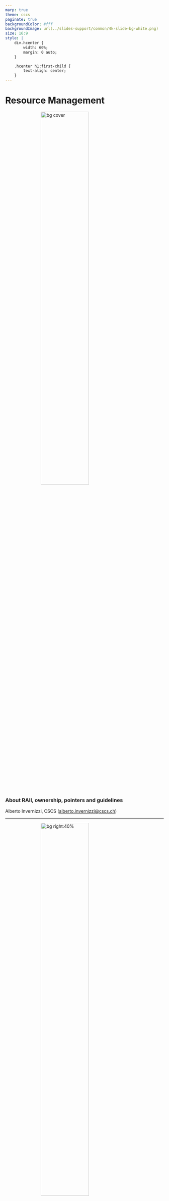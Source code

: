 ```yaml
---
marp: true
theme: cscs
paginate: true
backgroundColor: #fff
backgroundImage: url(../slides-support/common/4k-slide-bg-white.png)
size: 16:9
style: |
    div.hcenter {
        width: 60%;
        margin: 0 auto;
    }

    .hcenter h1:first-child {
        text-align: center;
    }
---
```


# **Resource Management**
![bg cover](../slides-support/common/title-bg3.png)
<!-- _paginate: skip  -->
<!-- _class: titlecover -->
<!-- _footer: "" -->

### About RAII, ownership, pointers and guidelines
Alberto Invernizzi, CSCS (alberto.invernizzi@cscs.ch)

---
<!-- _class: lead -->
![bg right:40%](./attachments/c++-logo.png)

C++ is an object-oriented programming language that among its main selling points has

- 🏎️ Performances
- 🎛️ Letting the user have full control over resources

**Performance** and **full-control** are somehow faces of the same coin: full control allows to do very clever and smart things to get best performances.

---
<!-- _class: lead -->

![bg left](./attachments/business-spiderman-working-computer-office-1359497850d.jpg)

*"... and with great power comes great responsibility."*

---
<div class="hcenter">

# Example: Memory

Memory management is an important aspects for many application, be it for
+ for optimization reasons
e.g.reduce memory operations costs and overhead)
+ memory limit constraints
e.g. embedded applications

This is one of the reasons why C++ is used in many industries, from Game Development to HPC.

Anywhere performance and control matters.

Indeed, C++ gives you all the knobs to manage the memory: when to allocate, when to deallocate, how much to allocate, ...

</div>

---
<div class="hcenter">

# It's not just about memory<br/>... it's about RESOURCEs!

+ Memory
+ File
+ Socket
+ Mutex
+ MPI Communicator
+ ...

Full control of a resource means managing it correctly by

+ 🤝 initializing/acquiring it
+ 👮‍♂️ keeping it alive till needed
+ 👋 release it cleanly when not useful anymore.

---
<!-- _class: lead -->
![bg right:35%](./attachments/bender-who-cares.jpg)

# Why should we care?

Not managing correctly resources may end up in subtle bugs...

+ in the "best" case a memory leak
+ in (one of) the worst cases a race-condition 💥 (**=nightmare** 😱).

---
![bg left:40%](./attachments/zach-math-thinking.jpg)

Managing the lifetime of a resource in an object-oriented context easily becomes difficult.

- objects are created,
- objects are manipulated
- objects are passed around to interact with other parts of the program
- ...

When the program complexity starts increasing, to ensure the correct management of these resources “manually” becomes unsustainable.

...and with concurrency it becomes even more difficult (**="impossible"** 🤯).

---
<!-- _class: lead -->

<div class="hcenter">

# Full control $\not\equiv$ hard to do!

Some languages address this problem using **garbage collectors**
but at the expense of performances and control.

**Not a solution for C++...**

...but having full control does not imply having to do it manually!

The language, through the compiler, is at our disposal. We can and should leverage it at our service.

Here we are going to see what tools the language offers us and which we can and should rely on to keep things under control, aiming at

**READABLE**, **CORRECT** and **EFFICIENT** code.

</div>

---
<div class="hcenter">

# RAII

**RAII**, which stands for *Resource Allocation Is Initialization*, is a programming technique that binds resource acquisition to **object lifetime**.

If an object follows RAII, it ensures that:
+ the resource is acquired/allocated/initialized when the object is initialised
+ it will be available for the lifetime of the object
+ and when the object is destroyed (it goes out of scope) the binded resource will be released too.

</div>

---
<div class="hcenter">

# Ownership

With RAII an object starts representing the **ownership** of the resource, so object has the responsibility of the correct management.

Developer does not have anymore the "direct" responsibility of the resource, but it does not mean they don’t have anymore control over it.

We delegated the hard-work of managing correctly the resource to the object and we can now reason about its ownership.

It’s a higher level of control, we don’t care anymore about what happens when the resource has to be created/released, we just have to think where and how long we need the resource and manipulate the object accordingly.

</div>

---
<!-- _class: lead -->

![bg 130%](./attachments/pointers.jpg)

## Use-case with pointers
## (Resource = Memory)

---
<div class="hcenter">

# Raw Pointers

Every C and C++ developer had to overcome the obstacle of pointers...

```cpp
void foo() {
    int value = 26;
    int *pointer_on_stack = &value;

    int* pointer = new int(26);
    int* buffer = new int[13];

    for (int i = 0; i < 13; ++i) {
        int val = vec[i];
        if (val == 0)
            return;
    }

    delete[] buffer;
}
```

</div>

---
<!-- _class: lead -->

# But are they the right tool for managing resources?
## (i.e. resource = memory in this case)

---
<div class="hcenter">

# Problem: Who is in charge?

Even without looking at the documentation, a reasonable expectation is that what it returns is a pointer to a memory allocated by the function.

```cpp
gsl_multifit_fsolver* gsl_multifit_fsolver_alloc(
    const gsl_multifit_fsolver_type * T,
    size_t n,
    size_t p);
```

+ is it up to me to deallocate it and keep it alive, right?
+ and `T`? should it be kept alive till `multifit_solver` is in use, correct?

</div>

---
# Problem: how should it be released?

How was it allocated?
+ `new` -> `delete`
+ `new[]` -> `delete[]`

<div class="twocolumns">
<div>
<cite>

Called by **delete**-expressions to deallocate storage previously allocated <mark>**for a single object**</mark>.
The **behavior** [...] **is undefined** unless:
+ ptr is a <mark>null pointer</mark> or
+ is a pointer previously obtained from [...] `operator new(std::size_t)` or `operator new(std::size_t, std::nothrow_t)`

</cite>
</div>
<div>
<cite>

Called by **delete[]**-expressions to deallocate storage previously allocated <mark>**for an array of objects**</mark>.
The **behavior** [...] **is undefined** unless:
+ ptr is a null pointer or
+ is a pointer previously obtained from [...] `operator new[](std::size_t)` or `operator new[](std::size_t, std::nothrow_t)`

</cite>
</div>
</div>

<center>

(source: https://en.cppreference.com/w/cpp/memory/new/operator_delete)

</center>

---
# Problem: burden of the management

<div class="twocolumns">
<div>

1) Remember to do it
it's not about being too lazy, it's more about cognitive load
2) Do it in the correct order
e.g. track dependencies between resources, is it deterministic?

</div>
<div>

```cpp
#include <algorithm>
#include <iostream>
#include <random>

int main() {
    constexpr std::size_t N = 5;
    int* buffer = new int[N];

    std::mt19937 engine;
    std::uniform_int_distribution<int> uniform_dist(1, 10);
    std::generate(buffer, buffer + N, [&]() { return uniform_dist(engine);});

    int* min_value = std::min_element(buffer, buffer + N);
    int* max_value = std::max_element(buffer, buffer + N);
    
    delete[] buffer;

    std::cout << *min_value << ":" << *max_value << "\n";
}
```

Possible output:

```console
0:12296208
```

</div>
</div>

---
<div class="hcenter">

# <!--fit--> Have you considered all execution paths?

If a function has multiple return statements, you may have to care about it multiple times...

```cpp
bool foo(int a, int b) {
    int buffer = new int[10];

    // ... (using buffer)

    if (a == 0) {
        return false;
    }

    // ... (using buffer)

    delete[] buffer;
    return true;
}
```

</div>

---
<div class="hcenter">

# ... even exceptions?

In case of an exception not managed, it becomes impossible to manage release correctly...

```cpp
float foo(int a, int b) {
    int buffer = new int[10];

    // ... (using buffer)

    // possibly throwing operation...
    float result = a / b;

    // if previous instruction throws...
    // ...nobody is going to release buffer
    delete[] buffer;
    return result;
}
```

</div>

---
<!-- _class: lead -->

# Raw pointers
## do **NOT** follow RAII
## and do **NOT** express ownership.

---
<!-- _class: lead -->
![bg](./attachments/smart-idea.jpeg)

<span style="width: 50%; position: absolute; right: 0; margin-right: 3%; color: white">

## What if we could have an object that allows us to avoid these problems by implementing RAII and expressing ownership?!

</span>

---
<div class="hcenter">

# Object Lifetime - C'tor and D'tor

RAII binds a resource to object lifetime.

Let's see what are the main handles we have on object lifetime.

```c++
{
    LessRawPtr a;       // c'tor is called

    // ...
}                       // d'tor is called
```

The language gives us the handle to the moment when an object starts is lifetime through its <mark>**constructor**</mark>!

**And what happen when it goes out of scope?** It gets destroyed...and the language gives us the chance to customize what happens at destruction time through its <mark>**destructor**</mark>!

</div>

---
# Object Lifetime

<div class="twocolumns">
<div>

```cpp
struct LessRawPtr {
    LessRawPtr() = default;
    LessRawPtr(int* ptr) : ptr_(ptr) {}
    ~LessRawPtr() { if (ptr_) delete ptr_; }

private:
    int* ptr_ = nullptr;
};
```

</div>
<div>

+ **C’tors** what to do when an object is created
  + (default) no resource managed by the obejct
  + (custom)  bind a resource to the object
+ **D’tor** what to do when an object is destroyed
  + if object is bound to a resource, release it

</div>
</div>

**The real magic 🪄 resides in the d'tor part**. It gets called as soon as an object lifetime ends:

+ it goes out of scope (e.g. block, expression, ...)
+ stack unwinding, i.e. when an exception is uncaught

We are binding a resource with an object on the *stack*, so **we are transitively giving properties of an *object on the stack* to a *resource***!

---
# Object Lifetime in action: multiple return points

We don't have to care anymore about multiple execution paths! 🍾

<div class="twocolumns">

<div>

```cpp
void foo(int a, int b) {
    int* data = new int[26];

    if (...) {
        // ...
        delete[] data;
        return ;
    }

    // use data again

    delete[] data;
}
```

</div>
<div>

```cpp
void foo(int a, int b) {
    LessRawPtr data(new int(26));

    if (...) {
        // ...
        return ;
    }

    // use data
}
```

</div>
</div>

---
# Object Lifetime in action: exceptions

We don't have to care anymore about exceptions too! 🍾

<div class="twocolumns">

<div>

```cpp
void foo(int a, int b) {
    int* memory = new int[26];

    if (...) {
        // ...
        delete[] memory;
        return ;
    }

    try {
        a / b;
    }
    catch (...) {
        delete[] memory;
    }

    // ...

    delete[] memory;
}
```

</div>
<div>

```cpp
void foo(int a, int b) {
    LessRawPtr memory(new int(26));     // call to c'tor

    if (...) {
        // ...
        return ;
    }

    a / b;

    // ... rest of code
}                                       // call to d'tor
```

</div>
</div>

In case the exception is thrown, rest of code won't be executed...but the stack unwinding ensures that all objects on the stack are destroyed, so the d'tor gets called and the resource is released cleanly! 😌

---
# RAII ✅ - Ownerhsip ❓

Now the lifetime of the resource is bound to the object, thanks to RAII. And what about ownership?

+ **What does it mean "ownership" for an object?**
It means that an object has responsibility over the underlying resource, whatever it happens...
+ **What can happen to an object?**
We can pass it around, for instance we can copy it!
+ **What happens when we copy an object?**
From the language perspective, a new object is created...
+ **...and what should happen from the resource perspective?**
It depends!

<center>

**Does the language provide an handle for this phases of the object life?**

</center>

---
# `T(const T&)` and `T& operator=(const T&)`

+ **Did we specify anything about them?** Nope.
+ **What happens?** Default behavior of the language.

The language cannot know aforehead how the object should behave, so it does the most simple thing.

It implicitly defines them (`= default`)
+ D'tor does nothing, i.e. empty body
+ Copy-{C'tor, Assigment Operator}, copy by value all attributes

<div class="twocolumns">
<div>

**What does it mean in our case?** `LessRawPtr` has a single attribute `ptr_`, which is a simple pointer, so it means copying the address into another object.

<center>

**🤔 How bad can it go?! 🤔**

</center>

</div>
<div>

```cpp
struct LessRawPtr {
    LessRawPtr(int* ptr) : ptr_(ptr) {}
    ~LessRawPtr() { if (ptr_) delete ptr_; }
private:
    int* ptr_ = nullptr;
};
```

</div>
</div>

---
# [[ SPOILER-ALERT ]] really bad!

<div class="twocolumns">
<div>

```cpp
{
    LessRawPtr a(new int(26));      // c'tor
    {
        LessRawPtr b = a;           // copy-c'tor
    }                               // d'tor (b)
    LessRawPtr c = a;               // copy c'tor
}                                   // d'tor (c and a)
```

</div>
<div>

https://godbolt.org/z/64bE4G3oW

</div>
</div>

+ `a` acquires the resource
+ in the inner block, `b` copies `a`'s resource address, because of the default *copy c'tor*
`a` and `b` now own "together" the same resource 💣
+ `b` goes out of scope so the resource gets released 👋
+ `c` will do the same that `b` did i.e. copy the address of `a`'s resource, because of the defailt *copy c'tor*
+ both `a` and `c` believe to still own the resource (even if one does not know about the other)...
+ ...but the resource has been already released!💥

<center>

We should probably do something different when the object is copied ... **actually there is a guideline**!

</center>

---
# Rule of Three

![bg right](./attachments/three.png)

If a class requires either a:
+ user-defined d'tor
`~LessRawPtr()`
+ user-defined copy c'tor
`LessRawPtr(const LessRawPtr&)`
+ user-defined copy assignment operator
`LessRawPtr& operator=(const LessRawPtr&)`

it almost certainly requires all three.

---
# What to do? It depends!

What *copy-{c'tor,assignment}* should do depends on how the object should behave on copy (*object semantic*) with respect to the controlled resource.

It might be:
- clone (aka "deep-copy")
should it allocate another identical and independent resource and copy its value?
- not-copyable
should it just not being copiable at all? (`= delete`)
- something else?
there might be other possible behaviors

<center>

Whatever you want it to do, you have to define it. 🤓

</center>

---
# Just two examples...

<div class="twocolumns">
<div>

Clone

```c++
struct LessRawPtr {
    // default c'tor
    LessRawPtr() = default;
    // custom c'tor
    LessRawPtr(int* ptr) : ptr_(ptr) {}
    // d'tor
    ~LessRawPtr() {
        if (ptr_)
            delete ptr_;
    }
    // copy c'tor
    LessRawPtr(const LessRawPtr& rhs) {
        ptr_ = new int(*rhs.ptr_);
    }
    // copy assignment operator (copy-and-swap idiom)
    LessRawPtr& operator=(const LessRawPtr& rhs) {
        LessRawPtr copy = rhs;
        std::swap(copy.ptr_, this->ptr_);
        return *this;
    }
private:
    int* ptr_ = nullptr;
};
```

https://godbolt.org/z/W5vffM7fM

</div>
<div>

Not-copyable

```c++
struct LessRawPtr {
    // default c'tor
    LessRawPtr() = default;
    // custom c'tor
    LessRawPtr(int* ptr) : ptr_(ptr) {}
    // d'tor
    ~LessRawPtr() {
        if (ptr_)
            delete ptr_;
    }
    // copy c'tor
    LessRawPtr(const LessRawPtr&) = delete;
    // copy assignment
    LessRawPtr& operator=(const LessRawPtr&) = delete;
private:
    int* ptr_ = nullptr;
};
```

https://godbolt.org/z/cPMvPd415

</div>
</div>

---
# First step towards a "smarter" than raw pointer

<div class="twocolumns">
<div>

```cpp
struct LessRawPtr {
    // default c'tor
    LessRawPtr() = default;
    // custom c'tor
    LessRawPtr(int* ptr) : ptr_(ptr) {}
    // d'tor
    ~LessRawPtr() {
        if (ptr_)
            delete ptr_;
    }
    // copy c'tor
    LessRawPtr(const LessRawPtr& rhs) = delete;
    // copy assignment operator
    LessRawPtr& operator=(const LessRawPtr& rhs) = delete;
private:
    int* ptr_ = nullptr;
};
```
</div>

<div>

+ **Who is responsible?** The object itself thanks to RAII
+ **How should it be released?** No worries, it is up to the object (it needs a specialization for `T[]`)
+ **Burden of the management?** Again, no worries...it is up to the object (and the language)
+ **All execution paths?** Yes! As soon as it goes out of scope, it will be released.
+ **...even in case of exceptions?** Yes, because stack unwinding makes the objects allocated on the stack to be destroyed, so their managed resource will be released cleanly.

</div>
</div>

**What do we have?** An object representing ownership of a memory allocation. This last implementation is not copyable, so the ownership of the resource is exclusive and cannot be transferred in any way.

---
# Ownership

`LessRawPtr` is really a partial implementation, to the extent that it cannot be really defined a pointer (e.g. how do I access the memory in it?!) and it would need some extensions in order to make it useful.

But it already expresses the concept of **ownership**!

It is possible to differentiate mainly two types of ownership:
- **Unique (or exclusive) ownership**
when there is exactly one object instance managing a specific resource
- **Shared ownership**
when there are more objects managing the same resource (not clones, but exactly the same resource).

<br/>

<center>

## What is the type of `LessRawPtr` ownership?

</center>

---
![bg right:60%](attachments/todolist.png)

### Let's complete the implementation of the `LessRawPtr`.

Let's make it useful!

### ToDo
+ Generalization for different resources/types
+ Allow customization of destructor (each resource has different needs)
+ Specialization for T and T[]
+ Ways to access the reosource
+ Decide what to do about ownership
+ ...

---
<!-- _class: lead -->

## Wait...if this is so useful and fantastic,
#### It is something probably existing in every C++ codebase!
#### Everyone should use it, no!?

---
<!-- _class: lead -->
![bg right:60%](attachments/stone-wheel.png)

## The savvy uses to say
#### *"don't reinvent the wheel"*

---
# STL Smart Pointers

![bg left:40%](./attachments/c++-logo.png)

STL provides a fully-featured solution for **smart pointers**:
+ `std::unique_ptr<T>` = unique ownership
+ `std::shared_ptr<T>` = shared ownership
+ `std::weak_ptr<T>` = shared ownership (specific use case)

Which are defined in the `<memory>` header.

---
# STL Smart Pointers API

<div class="twocolumns">
<div>

## `std::unique_ptr<T>`

![](./attachments/cppref-unique_ptr.png)

</div>
<div>

## `std::shared_ptr<T>`

![](./attachments/cppref-shared_ptr.png)

</div>
</div>

---
# `std::shared_ptr<T>`

<style scoped>
    img {
        display: flex;
        margin: 10px auto;
        width: 72%;
    }
</style>

<div class="twocolumns">

<div>

![](./attachments/shared_ptr-ctors.png)

<cite>
1) Constructs a shared_ptr which shares ownership of the object managed by r. If r manages no object, *this manages no object either. [...]
</cite>

</div>
<div>

This is copyable, and the copyability for it has been implemented not to clone the resource but to "share" the resource, allowing to extend the ownership group.

As we trivially saw before, just copying the address was not enough for sharing correctly the same resource over two objects. The main problem was that once the address was copied, the two objects were not "linked" anyhow, so one didn't know if the other was still using the resource or not.

How can this information about usage be shared among multiple objects?
</div>
</div>

---
<style scoped>
    img {
        display: flex;
        margin: 0 auto;
        width: 55%;
    }
</style>

# `shared_ptr<T>`: the machinery

They are aka **reference counted smart pointers**, which definition already exposes their internal mechanism.

![](./attachments/shared_ptr-machinery.png)

In shared ownership, the management responsibility is shared among the group, and just the last object alive, is allowed to actually destroy the resource.

---
<style scoped>
    .image img {
        display: flex;
        margin: 0 auto;
        width: 60%;
    }
</style>

# `shared_ptr<T>`: the costs 1/2

<span>Heap allocations are not cheap 💰. Moreover having control block and resource allocated separately, might be expensive in case they end up far apart in memory.</span>

<div class="image">

![](./attachments/shared_ptr-cost-heap.png)

</div>

<span style="display: inline-block; width:100%; text-align: center; color: red;">

Use `std::make_shared` which at least allocates both all at once, i.e. single allocation and close together.

</span>

---
<style scoped>
    .image img {
        display: flex;
        margin: 0 auto;
        width: 60%;
    }
</style>

# `shared_ptr<T>`: the costs 2/2

Each time we copy the `shared_ptr`, we are working on a shared control block. This access is thread safe, so it requires a synchronization, which is expensive 💰.

<div class="image">

![](./attachments/shared_ptr_cost-sync.png)

</div>

<span style="display: inline-block; width:100%; text-align: center;">

*note: the control block is thread safe, not the resource usage!

</span>

---
<!-- _class: lead -->

# Raw vs Smart pointers

---
<!-- _class: lead -->

# ~~Raw vs Smart pointers~~
# Raw + Smart pointers

---
<div class="hcenter">

# Raw pointers are really useful!

Smart pointers are not a one solution fits all, raw pointers are still very useful!

The main point to keep in mind is about *ownership*:
+ Raw pointers (+ references) = non-owning
+ Smart pointers = owning

By using them correctly, you vehiculate a very important information via your API.

</div>

---
# CPP Core Guidelines

+ R.1: Manage resources automatically using resource handles and RAII
+ R.3: A raw pointer (a T*) is non-owning
+ R.4: A raw reference (a T&) is non-owning

+ R.10: Avoid malloc() and free()
+ R.11: Avoid calling new and delete explicitly

+ R.20: Use unique_ptr or shared_ptr to represent ownership
+ R.21: Prefer unique_ptr over shared_ptr unless you need to share ownership
+ R.22: Use make_shared() to make shared_ptrs
+ R.23: Use make_unique() to make unique_ptrs

+ R.30: Take smart pointers as parameters only to explicitly express lifetime semantics

(source: [https://isocpp.github.io/CppCoreGuidelines/CppCoreGuidelines#S-resource](https://isocpp.github.io/CppCoreGuidelines/CppCoreGuidelines#S-resource))

---
<!-- _class: lead -->

![bg 50%](attachments/whoarewe-performances.png)

---
<div class="hcenter">

<!-- https://godbolt.org/z/sd4TWGYf1 -->

```cpp
struct Dataset {
    Dataset() {
        std::cout << "Created dataset!\n";
    };
    ~Dataset() {
        std::cout << "Deleting dataset!\n";
    }
    Dataset(const Dataset&) {
        std::cout << "Create dataset copying GBs of data\n";
    }
    Dataset& operator=(const Dataset&) {
        std::cout << "Copying GBs of data\n";
        return *this;
    }
    void initialize() {
        std::cout << "Initialize dataset...\n";
    }
};
```

The semantic of this object is:
+ Default C'tor create a dataset
+ Data inside a dataset can be deep-copied

</div>

---
<div class="hcenter">

```cpp
Dataset a;
Dataset b;
b = a;
```

```
Created dataset!
Created dataset!
Copying GBs of data
Deleting dataset!
Deleting dataset!
```

👍 Perfectly fine with it!

Two datasets created, one copy, two datasets destroyed.

✅ Nothing unexpected.

</div>

---
<div class="hcenter">

```cpp
Dataset createDataset() {
    Dataset x;
    x.initialize();
    return x;
}

Dataset b = createDataset();
```

```
Created dataset!
Initialize dataset...
Deleting dataset!
```

🤔 I would have expected:
+ Two datasets created (`x` default, `b` copied)
+ Two dataset destroyed

</div>

<center>

Wow! No copy?!?  Indeed, there is no copy: it does not call the copy-c'tor! Thanks to **copy-elision**! 

### C++ IS SUPER! BEST PERFORMANCE!

</center>

---
<div class="hcenter">

# Copy elision

<cite>

"(copy-elision) omits copy [...] **constructor**, resulting in zero-copy pass-by-value semantics." </cite>

</cite>

```cpp
Dataset b = createDataset();
```

**Is it a copy-constructor or a copy-assignment?**

The copy assignment is a member function, so it has to be applied to an existing object.
But at this point the object does not exist yet, so even if it looks like an assignment, it is actually a constructor call, a copy-c'tor call!

*Ok, from the code we expect a copy constructor call, and copy elision explicitly refers to the constructor and not to the assignment operator...*

</div>

---
<div class="hcenter">

```cpp
Dataset createDataset() {
    Dataset x;
    x.initialize();
    return x;
}
Dataset b;
b = createDataset();
```

```
Created dataset!
Created dataset!
Initialize dataset...
Copying GBs of data
Deleting dataset!
Deleting dataset!
```

No copy-elision at the party, and performance are gone!

...is it so different than before?! A temporary dataset is created and, instead of using that (as in copy-elision case), it gets copied from, just before discarding it?!

</div>

<center>

### C++ is stupid! Why can't it use temporary one also here?!

</center>

---

# Why is it so stupid?!

It is not stupid, it just let you decide all details!

<center>

### Remember: With C++ you have FULL CONTROL!

</center>

So here there is the plot-twist...you have control also over this specific case!

**Can you spot the difference between the twos?** We were talking about a "temporary"...

<div class="twocolumns">

<div>

<center>

"deep-copy"

</center>

```cpp
Dataset b;
b = a;
```
</div>

<div>

<center>

"no copy-elision"

</center>

```cpp
Dataset b;
b = createDataset();
```
</div>

</div>

**Can you see it?** The main difference is that the temporary does not have a name!

<center>

### Yes, C++ gives a knob also for this!

</center>

But, before seeing the handle, let's understand a bit better this question about temporaries...

---

# In the beginning there was just LEFT and RIGHT...

Even if they are not 100% correct, these definitions are very good approximations.

+ `lvalue`s can stay **<mark>"tipically"</mark>** on the **left** side of `=`, and `rvalues` can **<mark>"tipically"</mark>** stay on the **right**.
+ `lvalue` is **<mark>"tipically"</mark>** something with an **identity**, and `rvalue` has **<mark>"tipically"</mark>** **no identity**

For them, the language offers two different kind of references that binds to them.

+ `&` lvalue references
+ `&&` rvalue references

<center>
An important detail:
<cite>

`&&` (rvalue reference), extend lifetime of temporaries. Also `const&` (const lvalue reference) does.

</cite>
</center>

---
# Back to our performance problem...

Let's try to express our desired behavior in terms of `lvalues` and `rvalues`.

<div class="twocolumns">

<div>

```cpp
Dataset b;
b = a;
```
</div>

<div>

```cpp
Dataset b;
b = createDataset();
```
</div>

</div>

Desiderata:
+ we don't want to steal from an `lvalue`, because it is not a temporary and someone else might still use it
+ we might want to steal from an `rvalue`, because it is a temporary and it is going to be destroyed

We used the word "steal", because a temporary object can get completely emptied. In C++ it is used the word "move", from which it origins the **move-semantic**, meaning that the "ownership" of a resource can be moved from one object to another.

---
<div class="hcenter">

# What handles do we have?

Let's give another look at references that binds to `lvalues` and `rvalues`:

`lvalue` -> `&`
`rvalue` -> `&&`

Actually, in the **<mark>copy c'tor</mark>** and in the **<mark>copy assignment operator</mark>** we use the `const&`, which is an `lvalue` reference...

<center>

`Dataset(const Dataset&)` and `Dataset& operator=(const Dataset&)`

**What if we use an rvalue reference instead of an lvalue one?**

`Dataset(Dataset&&)` and `Dataset& operator=(Dataset&&)`

We get a **<mark>move c'tor</mark>** and a **<mark>move assignment operator</mark>**!

</center>

---
<div class="hcenter">

<!-- https://godbolt.org/z/qhrT1xfhr -->

```cpp
struct Dataset {
    Dataset() {
        std::cout << "Created dataset!\n";
    };
    ~Dataset() {
        std::cout << "Deleting dataset!\n";
    }
    Dataset(const Dataset&) {
        std::cout << "Create dataset copying GBs of data\n";
    }
    Dataset& operator=(const Dataset&) {
        std::cout << "Copying GBs of data\n";
        return *this;
    }
    Dataset(Dataset&&) {
        std::cout << "Stole dataset\n";
    }
    Dataset& operator=(Dataset&&) {
        std::cout << "Stole dataset\n";
        return *this;
    }
    void initialize() {
        std::cout << "Initialize dataset...\n";
    }
};
```

Now `Dataset` is able to behave differently depending on the value category of the argument:
+ `lvalue` -> copy c'tor or copy assignment operator
+ `rvalue` -> move c'tor or move assignment operator

</div>

---
<!-- _class: lead -->

<div class="hcenter">

```cpp
Dataset b;
b = createDataset();
```

```
Created dataset!
Created dataset!
Initialize dataset...
Stole dataset
Deleting dataset!
Deleting dataset!
```

Now the temporary gets stolen during the assignment.

### Performance are back!

---
# Rule of Five
![bg right:33%](./attachments/five.png)

<cite>

Because the presence of a user-defined (or `= default` or `= delete`)
+ D'tor
+ Copy C'tor
+ Copy Assignment Operator

**any class for which move semantics are desirable**, has to declare:
</cite>

1. D'tor
2. Copy c'tor
3. Copy assignment
4. Move c'tor
5. Move assignment

**Unlike Rule of Three, failing to implement move semantic is not an error, but a missed optimization opportunity.**

---
# This is just a part of the story...

We might want to move resources also from an `lvalue`, because we know it is going to be destroyed soon or it is not going to be used anymore.

C++ gives us an handle also for this! We can "move" ownership also from an `lvalue` with `std::move()`!

<div class="hcenter">

```cpp
Dataset a;
Dataset b;
b = std::move(a);
```

```
Created dataset!
Created dataset!
Stole dataset
Deleting dataset!
Deleting dataset!
```

</div>

Note: When you call `std::move(a)`, after that call you cannot assume anything about `a`. It is in a *valid but unspecified state*.

---

# `std::move` DOES NOT move

`std::move` tells that you "might move from" the object, but actually it does not move anything.

The "move" of the resources is up to the function that gets the `rvalue` reference, it might also not doing anything with it or just reading from it.

Indeed, `std::move` is just an unconditional cast from an lvalue reference to an rvalue reference!

<center>

### It makes an `lvalue` appear like an `rvalue`!

</center>

Actually, the implementation is something very similar to this simplified snippet

<div class="hcenter">

```cpp
T&& std::move(T& lvalue) {
    return static_cast<T&&>(lvalue);
}
```

</div>

<center>

*See actual LLVM libc++ implementation @
https://github.com/llvm/llvm-project/blob/main/libc/src/__support/CPP/utility/move.h*

</center>

---
<!-- _class: lead -->
# Value categories

---
# Value categories

<center>

![](attachments/value-categories-00-l-vs-r.png)

</center>


---

# Value categories

<center>

![](attachments/value-categories-01-l-vs-r-move.png)

</center>

---

# Value categories

<center>

![](attachments/value-categories-02-move-semantic.png)

</center>

---

# Value categories

<center>

![](attachments/value-categories-03-rvalue.png)

</center>

---

# Value categories

<center>

![](attachments/value-categories-04-general.png)

</center>

---
# <!--fit--> Why `lvalue`/`rvalue` definintions in terms of is a good approximation?

<div class="hcenter">

From https://en.cppreference.com/w/cpp/language/reference

<cite>

When a function's return type is lvalue reference, the function call expression becomes an lvalue expression:

</cite>

```cpp
#include <iostream>
#include <string>
 
char& char_number(std::string& s, std::size_t n) {
    return s.at(n);
}
 
int main()
{
    std::string str = "Test";
    char_number(str, 1) = 'a';
    std::cout << str << '\n';
}
```

```
Tast
```

</div>

---

<!-- _class: lead -->

### Given RuleOf3 and RuleOf5, what's the next in the sequence?

A. RuleOf7
B. RuleOf0
C. RuleOf8

---
![bg left:33%](./attachments/zero.png)
# Rule of Zero

Classes that have:
+ custom destructors
+ copy/move constructors or
+ copy/move assignment operators

**should deal exclusively with ownership**
(which follows from the Single Responsibility Principle).

<mark>

**Other classes should not have custom destructors, copy/move constructors or copy/move assignment operators.**

</mark>

---

<div class="hcenter">

# Let's say we hve C-style library

```cpp
#include <iostream>
#include <memory>
#include <zmq.h>

int main (void) {
    void *context = zmq_ctx_new();
    void *requester = zmq_socket(context, ZMQ_REQ);

    zmq_connect(requester, "tcp://localhost:5555");
    zmq_send(requester, "Hello", 5, 0);

    zmq_close(requester);
    zmq_ctx_destroy(context);

    return 0;
}
```

</div>

---

<div class="hcenter">

# We can apply RuleOf5!

```cpp
struct ZmqContext {
    ZmqContext(void* handle) : context_(handle) {}
    ~ZmqContext() { zmq_ctx_destroy(context_); }

    ZmqContext(const ZmqContext&) = delete;
    ZmqContext& operator=(const ZmqContext&) = delete;

    ZmqContext(ZmqContext&&) = default;
    ZmqContext& operator=(ZmqContext&&) = default;
    private:
    void* context_;
};
```

```cpp
int main () {
    ZmqContext context = zmq_ctx_new();
    ZmqSocket requester = zmq_socket(context, ZMQ_REQ);

    zmq_connect(requester.get(), "tcp://localhost:5555");
    zmq_send(requester.get(), "Hello", 5, 0);

    return 0;
}
```

</div>

---
<!-- _class: lead -->

# Is it really worth it?
### What about applying RuleOf0??

---

<center>

# RuleOf0 rocks!

</center>

Actually we can use `std::unique_ptr` to express what kind of ownership we want to have for our object.

<center>

It's generic, it's reusable!

</center>

<div class="twocolumns">

<div>

```cpp
#include <iostream>
#include <memory>
#include <zmq.h>

struct ZmqContext {
    ZmqContext(void* handle) : context_(handle, zmq_ctx_destroy) {}
    void* get() const noexcept { return context_.get(); }

    private:
    std::unique_ptr<void, decltype(&zmq_ctx_destroy)> context_;
};

struct ZmqSocket {
    ZmqSocket(void* handle) : socket_(handle, zmq_close) {}
    void* get() const noexcept { return socket_.get(); }

    private:
    std::unique_ptr<void, decltype(&zmq_close)> socket_;
};
```

</div>

<div>

```cpp
int main () {
    ZmqContext context = zmq_ctx_new();
    ZmqSocket requester = zmq_socket(context, ZMQ_REQ);

    zmq_connect(requester.get(), "tcp://localhost:5555");
    zmq_send(requester.get(), "Hello", 5, 0);

    return 0;
}
```

</div>
</div>

---
<div class="hcenter">

<center>

##### In the end it is just
# RuleOf0 vs RuleOf5

</center>

In modern C++ (>=C++11), where move-semantic has been introduced, RuleOf3 has pratically been superseeded by RuleOf5.

Moreover, as we have seen, STL provides generic objects encapsulating ownership policies, e.g. `std::unique_ptr` and `std::shared_ptr`, allowing us to completely relying on them for the management.

<center>

For this reason the guideline is

# <!--fit--> "prefer applyig RuleOf0 if possible, otherwise fallback to RuleOf5"

[C++ Core Guidelines - C.20](https://isocpp.github.io/CppCoreGuidelines/CppCoreGuidelines#c20-if-you-can-avoid-defining-default-operations-do)

</center>

</div>

---
# Conclusion/Recap

+ Introduction to RAII and Ownership
+ RuleOfThree
+ Smart Pointers
+ Move semantic as an optimization chance
+ RuleOfFive
+ Value categories
+ RuleOfZero

---
<!-- _class: lead -->

# Q&A

Thanks

Alberto Invernizzi
Research Software Engineer @ CSCS
